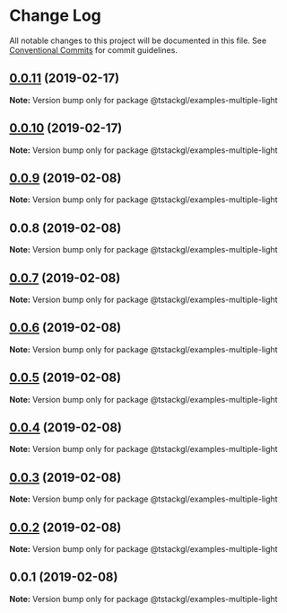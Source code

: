 # Change Log

All notable changes to this project will be documented in this file.
See [Conventional Commits](https://conventionalcommits.org) for commit guidelines.

## [0.0.11](https://github.com/nkint/tstackgl/compare/@tstackgl/examples-multiple-light@0.0.10...@tstackgl/examples-multiple-light@0.0.11) (2019-02-17)

**Note:** Version bump only for package @tstackgl/examples-multiple-light





## [0.0.10](https://github.com/nkint/tstackgl/compare/@tstackgl/examples-multiple-light@0.0.9...@tstackgl/examples-multiple-light@0.0.10) (2019-02-17)

**Note:** Version bump only for package @tstackgl/examples-multiple-light





## [0.0.9](https://github.com/nkint/tstackgl/compare/@tstackgl/examples-multiple-light@0.0.8...@tstackgl/examples-multiple-light@0.0.9) (2019-02-08)

**Note:** Version bump only for package @tstackgl/examples-multiple-light





## 0.0.8 (2019-02-08)

**Note:** Version bump only for package @tstackgl/examples-multiple-light





## [0.0.7](https://github.com/nkint/tstackgl/compare/@tstackgl/examples-multiple-light@0.0.3...@tstackgl/examples-multiple-light@0.0.7) (2019-02-08)

**Note:** Version bump only for package @tstackgl/examples-multiple-light





## [0.0.6](https://github.com/nkint/tstackgl/compare/@tstackgl/examples-multiple-light@0.0.3...@tstackgl/examples-multiple-light@0.0.6) (2019-02-08)

**Note:** Version bump only for package @tstackgl/examples-multiple-light





## [0.0.5](https://github.com/nkint/tstackgl/compare/@tstackgl/examples-multiple-light@0.0.3...@tstackgl/examples-multiple-light@0.0.5) (2019-02-08)

**Note:** Version bump only for package @tstackgl/examples-multiple-light





## [0.0.4](https://github.com/nkint/tstackgl/compare/@tstackgl/examples-multiple-light@0.0.3...@tstackgl/examples-multiple-light@0.0.4) (2019-02-08)

**Note:** Version bump only for package @tstackgl/examples-multiple-light





## [0.0.3](https://github.com/nkint/tstackgl/compare/@tstackgl/examples-multiple-light@0.0.2...@tstackgl/examples-multiple-light@0.0.3) (2019-02-08)

**Note:** Version bump only for package @tstackgl/examples-multiple-light





## [0.0.2](https://github.com/nkint/tstackgl/compare/@tstackgl/examples-multiple-light@0.0.1...@tstackgl/examples-multiple-light@0.0.2) (2019-02-08)

**Note:** Version bump only for package @tstackgl/examples-multiple-light





## 0.0.1 (2019-02-08)

**Note:** Version bump only for package @tstackgl/examples-multiple-light
